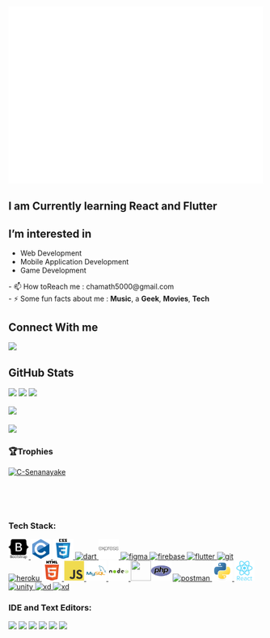 <!--<img src="https://img.shields.io/github/followers/C-Senanayake?style=social flat-square"> -->
<img src="header.svg" width="800" height="350">

<h2>I am Currently learning React and Flutter</h2>
<h2> I’m interested in</h2>
  <ul style-type="none">
    <li>Web Development</li>
    <li>Mobile Application Development</li>
    <li>Game Development</li>
  </ul>
 - 📫 How toReach me : chamath5000@gmail.com
<br>
 - ⚡ Some fun facts about me : <b>Music</b>, a <b>Geek</b>, <b>Movies</b>,  <b>Tech</b>
<h2> Connect With me</h2>
<p><a href="https://www.linkedin.com/in/chamath-senanayake-203207208/"><img src="https://img.shields.io/badge/LinkedIn-0077B5?style=for-the-badge&logo=linkedin&logoColor=white"></a><p>
<!--   <p><a href="https://twitter.com/C-Senanayake"><img src="https://img.shields.io/badge/Twitter-1DA1F2?style=for-the-badge&logo=linkedin&logoColor=white"></a><p>
    <p><a href="https://facebook.com/dinith.kumudika"><img src="https://img.shields.io/badge/Facebook-1877F2?style=for-the-badge&logo=facebook&logoColor=white"></a><p> -->
<h2>GitHub Stats</h2>
<img src="http://github-profile-summary-cards.vercel.app/api/cards/profile-details?username=C-Senanayake&theme=dark">
  <span>
    <img src="http://github-profile-summary-cards.vercel.app/api/cards/repos-per-language?username=C-Senanayake&theme=dark">
  </span>
  <span>
    <img src="http://github-profile-summary-cards.vercel.app/api/cards/most-commit-language?username=C-Senanayake&theme=dark">
  </span>
  <br/>
  <br/>
  <div>
    <div>
      <img src="https://github-readme-stats.vercel.app/api/top-langs/?username=C-Senanayake&theme=dark">
    </div>
   <br/>
    <div>
      <img src="https://github-readme-stats.vercel.app/api?username=C-Senanayake&&show_icons=true&title_color=ffffff&icon_color=bb2acf&text_color=daf7dc&bg_color=151515">
    </div>
  </div>
<h3 align="left">🏆Trophies</h3>
<p align="left"><a href="https://github.com/ryo-ma/github-profile-trophy"><img src="https://github-profile-trophy.vercel.app/?username=C-Senanayake" alt="C-Senanayake" /></a></p>
<br>
<br>
<br>
<!-- <a href="https://www.hackerrank.com/dinithK"><img src="https://img.shields.io/badge/-Hackerrank-2EC866?style=for-the-badge&logo=HackerRank&logoColor=white"></a>
<a href="https://www.sololearn.com/profile/24230972"><img src="https://img.shields.io/badge/-Sololearn-3a464b?style=for-the-badge&logo=Sololearn&logoColor=white"</a> -->
<h3 align="left">Tech Stack:</h3>
<p align="left"> <a href="https://getbootstrap.com" target="_blank" rel="noreferrer"> <img src="https://raw.githubusercontent.com/devicons/devicon/master/icons/bootstrap/bootstrap-plain-wordmark.svg" alt="bootstrap" width="40" height="40"/> </a> <a href="https://www.cprogramming.com/" target="_blank" rel="noreferrer"> <img src="https://raw.githubusercontent.com/devicons/devicon/master/icons/c/c-original.svg" alt="c" width="40" height="40"/> </a> <a href="https://www.w3schools.com/css/" target="_blank" rel="noreferrer"> <img src="https://raw.githubusercontent.com/devicons/devicon/master/icons/css3/css3-original-wordmark.svg" alt="css3" width="40" height="40"/> </a> <a href="https://dart.dev" target="_blank" rel="noreferrer"> <img src="https://www.vectorlogo.zone/logos/dartlang/dartlang-icon.svg" alt="dart" width="40" height="40"/> </a> <a href="https://expressjs.com" target="_blank" rel="noreferrer"> <img src="https://raw.githubusercontent.com/devicons/devicon/master/icons/express/express-original-wordmark.svg" alt="express" width="40" height="40"/> </a> <a href="https://www.figma.com/" target="_blank" rel="noreferrer"> <img src="https://www.vectorlogo.zone/logos/figma/figma-icon.svg" alt="figma" width="40" height="40"/> </a> <a href="https://firebase.google.com/" target="_blank" rel="noreferrer"> <img src="https://www.vectorlogo.zone/logos/firebase/firebase-icon.svg" alt="firebase" width="40" height="40"/> </a> <a href="https://flutter.dev" target="_blank" rel="noreferrer"> <img src="https://www.vectorlogo.zone/logos/flutterio/flutterio-icon.svg" alt="flutter" width="40" height="40"/> </a> <a href="https://git-scm.com/" target="_blank" rel="noreferrer"> <img src="https://www.vectorlogo.zone/logos/git-scm/git-scm-icon.svg" alt="git" width="40" height="40"/> </a> <a href="https://heroku.com" target="_blank" rel="noreferrer"> <img src="https://www.vectorlogo.zone/logos/heroku/heroku-icon.svg" alt="heroku" width="40" height="40"/> </a> <a href="https://www.w3.org/html/" target="_blank" rel="noreferrer"> <img src="https://raw.githubusercontent.com/devicons/devicon/master/icons/html5/html5-original-wordmark.svg" alt="html5" width="40" height="40"/> </a> <a href="https://developer.mozilla.org/en-US/docs/Web/JavaScript" target="_blank" rel="noreferrer"> <img src="https://raw.githubusercontent.com/devicons/devicon/master/icons/javascript/javascript-original.svg" alt="javascript" width="40" height="40"/> </a> <a href="https://www.mysql.com/" target="_blank" rel="noreferrer"> <img src="https://raw.githubusercontent.com/devicons/devicon/master/icons/mysql/mysql-original-wordmark.svg" alt="mysql" width="40" height="40"/> </a> <a href="https://nodejs.org" target="_blank" rel="noreferrer"> <img src="https://raw.githubusercontent.com/devicons/devicon/master/icons/nodejs/nodejs-original-wordmark.svg" alt="nodejs" width="40" height="40"/> </a> <a href="https://www.php.net" target="_blank" rel="noreferrer"><a href="https://www.java.com/en/"><img src="https://cdn.svgporn.com/logos/java.svg" width="40" height="40"/></a><img src="https://raw.githubusercontent.com/devicons/devicon/master/icons/php/php-original.svg" alt="php" width="40" height="40"/> </a> <a href="https://postman.com" target="_blank" rel="noreferrer"> <img src="https://www.vectorlogo.zone/logos/getpostman/getpostman-icon.svg" alt="postman" width="40" height="40"/> </a> <a href="https://www.python.org" target="_blank" rel="noreferrer"> <img src="https://raw.githubusercontent.com/devicons/devicon/master/icons/python/python-original.svg" alt="python" width="40" height="40"/> </a> <a href="https://reactjs.org/" target="_blank" rel="noreferrer"> <img src="https://raw.githubusercontent.com/devicons/devicon/master/icons/react/react-original-wordmark.svg" alt="react" width="40" height="40"/> </a> <a href="https://unity.com/" target="_blank" rel="noreferrer"> <img src="https://www.vectorlogo.zone/logos/unity3d/unity3d-icon.svg" alt="unity" width="40" height="40"/> </a> <a href="https://www.adobe.com/products/xd.html" target="_blank" rel="noreferrer"> <img src="https://cdn.worldvectorlogo.com/logos/adobe-xd.svg" alt="xd" width="40" height="40"/> </a><a href="https://fastapi.tiangolo.com/" target="_blank" rel="noreferrer"> <img src="https://cdn.jsdelivr.net/gh/devicons/devicon/icons/fastapi/fastapi-plain.svg" alt="xd" width="40" height="40"/> </a></p>
<h3 align="left">IDE and Text Editors:</h3>
<p>
<img src="https://img.shields.io/badge/VSCode-0078D4?style=for-the-badge&logo=visual%20studio%20code&logoColor=white">
<img src="https://img.shields.io/badge/sublime_text-%23575757.svg?&style=for-the-badge&logo=sublime-text&logoColor=important">
<img src="https://img.shields.io/badge/PyCharm-000000.svg?&style=for-the-badge&logo=PyCharm&logoColor=white">
<img src="https://img.shields.io/badge/phpstorm-143?style=for-the-badge&logo=phpstorm&logoColor=white">
<img src="https://img.shields.io/badge/IntelliJ_IDEA-000000.svg?style=for-the-badge&logo=intellij-idea&logoColor=white">
<img src="https://img.shields.io/badge/Android_Studio-3DDC84?style=for-the-badge&logo=android-studio&logoColor=white">
 </p>
<!---
ChamathSenanayake/ChamathSenanayake is a ✨ special ✨ repository because its `README.md` (this file) appears on your GitHub profile.
You can click the Preview link to take a look at your changes.
--->
